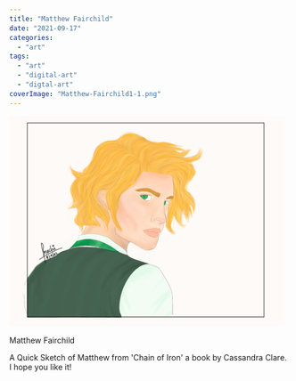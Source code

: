 ```yaml
---
title: "Matthew Fairchild"
date: "2021-09-17"
categories: 
  - "art"
tags: 
  - "art"
  - "digital-art"
  - "digtal-art"
coverImage: "Matthew-Fairchild1-1.png"
---
```


![](images/Matthew-Fairchild1-494x378.png)

Matthew Fairchild

A Quick Sketch of Matthew from 'Chain of Iron' a book by Cassandra Clare.  
I hope you like it!
